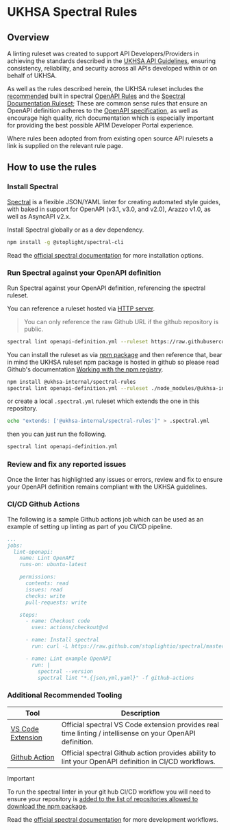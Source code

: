 # UKHSA Spectral Rules

## Overview

A linting ruleset was created to support API Developers/Providers in achieving the standards described in the [UKHSA API Guidelines](../api-design-guidelines/index.md), ensuring consistency, reliability, and security across all APIs developed within or on behalf of UKHSA.

As well as the rules described herein, the UKHSA ruleset includes the [recommended](https://docs.stoplight.io/docs/spectral/0a73453054745-recommended-or-all) built in spectral [OpenAPI Rules](https://docs.stoplight.io/docs/spectral/4dec24461f3af-open-api-rules) and the [Spectral Documentation Ruleset](https://github.com/stoplightio/spectral-documentation); These are common sense rules that ensure an OpenAPI definition adheres to the [OpenAPI specification](https://swagger.io/specification/), as well as encourage high quality, rich documentation which is especially important for providing the best possible APIM Developer Portal experience.

Where rules been adopted from from existing open source API rulesets a link is supplied on the relevant rule page.

## How to use the rules

### Install Spectral

[Spectral](https://docs.stoplight.io/docs/spectral) is a flexible JSON/YAML linter for creating automated style guides, with baked in support for OpenAPI (v3.1, v3.0, and v2.0), Arazzo v1.0, as well as AsyncAPI v2.x.

Install Spectral globally or as a dev dependency.

```sh
npm install -g @stoplight/spectral-cli
```

Read the [official spectral documentation](https://docs.stoplight.io/docs/spectral/b8391e051b7d8-installation) for more installation options.

### Run Spectral against your OpenAPI definition

Run Spectral against your OpenAPI definition, referencing the spectral ruleset.

You can reference a ruleset hosted via [HTTP server](https://meta.stoplight.io/docs/spectral/7895ff1196448-sharing-and-distributing-rulesets#http-server).

> You can only reference the raw Github URL if the github repository is public.

``` sh
spectral lint openapi-definition.yml --ruleset https://raw.githubusercontent.com/UKHSA-Internal/api-guidelines/refs/heads/main/.spectral.yaml
```

You can install the ruleset as via [npm package](https://meta.stoplight.io/docs/spectral/7895ff1196448-sharing-and-distributing-rulesets#npm) and then reference that, bear in mind the UKHSA ruleset npm package is hosted in github so please read Github's documentation [Working with the npm registry](https://docs.github.com/en/packages/working-with-a-github-packages-registry/working-with-the-npm-registry).

``` sh
npm install @ukhsa-internal/spectral-rules
spectral lint openapi-definition.yml --ruleset ./node_modules/@ukhsa-internal/spectral-rules/.spectral.yaml
```

or create a local `.spectral.yml` ruleset which extends the one in this repository.

```bash
echo "extends: ['@ukhsa-internal/spectral-rules']" > .spectral.yml
```

then you can just run the following.

```sh
spectral lint openapi-definition.yml
```

### Review and fix any reported issues

Once the linter has highlighted any issues or errors, review and fix to ensure your OpenAPI definition remains compliant with the UKHSA guidelines.

### CI/CD Github Actions

The following is a sample Github actions job which can be used as an example of setting up linting as part of you CI/CD pipeline.

``` yaml
...
jobs:
  lint-openapi:
    name: Lint OpenAPI
    runs-on: ubuntu-latest

    permissions:
      contents: read
      issues: read
      checks: write
      pull-requests: write

    steps:
      - name: Checkout code
        uses: actions/checkout@v4

      - name: Install spectral
        run: curl -L https://raw.github.com/stoplightio/spectral/master/scripts/install.sh | sh

      - name: Lint example OpenAPI
        run: |
          spectral --version
          spectral lint "*.{json,yml,yaml}" -f github-actions
```

### Additional Recommended Tooling

| Tool | Description |
| ---- | ----------- |
| [VS Code Extension](https://marketplace.visualstudio.com/items?itemName=stoplight.spectral) | Official spectral VS Code extension provides real time linting / intellisense on your OpenAPI definition. |
| [Github Action](https://github.com/marketplace/actions/spectral-linting) | Official spectral Github action provides ability to lint your OpenAPI definition in CI/CD workflows. |

> [!IMPORTANT]
> To run the spectral linter in your git hub CI/CD workflow you will need to ensure your repository is [added to the list of repositories allowed to download the npm package](https://docs.github.com/en/packages/learn-github-packages/configuring-a-packages-access-control-and-visibility#github-actions-access-for-packages-scoped-to-personal-accounts).
>

Read the [official spectral documentation](https://docs.stoplight.io/docs/spectral/ecaa0fd8a950d-workflows) for more development workflows.

